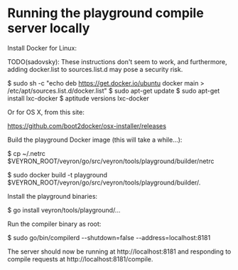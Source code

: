 # Running the playground compile server locally

Install Docker for Linux:

TODO(sadovsky): These instructions don't seem to work, and furthermore, adding
docker.list to sources.list.d may pose a security risk.

  $ sudo sh -c "echo deb https://get.docker.io/ubuntu docker main > /etc/apt/sources.list.d/docker.list"
  $ sudo apt-get update
  $ sudo apt-get install lxc-docker
  $ aptitude versions lxc-docker

Or for OS X, from this site:

  https://github.com/boot2docker/osx-installer/releases

Build the playground Docker image (this will take a while...):

  $ cp ~/.netrc $VEYRON_ROOT/veyron/go/src/veyron/tools/playground/builder/netrc

  $ sudo docker build -t playground $VEYRON_ROOT/veyron/go/src/veyron/tools/playground/builder/.

Install the playground binaries:

  $ go install veyron/tools/playground/...

Run the compiler binary as root:

  $ sudo go/bin/compilerd --shutdown=false --address=localhost:8181

The server should now be running at http://localhost:8181 and responding to
compile requests at http://localhost:8181/compile.
